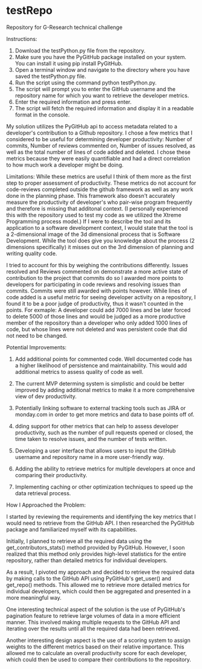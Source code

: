 # testRepo
Repository for G-Research technical challenge

Instructions:
1. Download the testPython.py file from the repository.
2. Make sure you have the PyGitHub package installed on your system. You can install it using pip install PyGitHub.
3. Open a terminal window and navigate to the directory where you have saved the testPython.py file.
4. Run the script using the command python testPython.py.
5. The script will prompt you to enter the GitHub username and the repository name for which you want to retrieve the developer metrics.
6. Enter the required information and press enter.
7. The script will fetch the required information and display it in a readable format in the console.

My solution utilizes the PyGitHub api to access metadata related to a developer's contribution to a Github repository. I chose a few metrics that I considered to be useful for determining developer productivity: Number of commits, Number of reviews commented on, Number of issues resolved, as well as the total number of lines of code added and deleted. I chose these metrics because they were easily quantifiable and had a direct correlation to how much work a developer might be doing. 


Limitations:
While these metrics are useful I think of them more as the first step to proper assessment of productivity. These metrics do not account for code-reviews completed outside the github framework as well as any work done in the planning phase. This framework also doesn't accurately measure the productivity of developer's who pair-wise program frequently and therefore is missing that additonal context. (I personally experienced this with the repository used to test my code as we utilized the Xtreme Programming process model.) If I were to describe the tool and its application to a software development context, I would state that the tool is a 2-dimensional image of the 3d dimensional process that is Software Development. While the tool does give you knowledge about the process (2 dimensions specifically) it misses out on the 3rd dimension of planning and writing quality code. 

I tried to account for this by weighing the contributions differently. Issues resolved and Reviews commented on demonstrate a more active state of contribution to the project that commits do so I awarded more points to developers for participating in code reviews and resolving issues than commits. Commits were still awarded with points however.  While lines of code added is a useful metric for seeing developer activity on a repository, I found it to be a poor judge of productivity, thus it wasn't counted in the points. For exmaple: A developer could add 7000 lines and be later forced to delete 5000 of those lines and would be judged as a more productive member of the repository than a developer who only added 1000 lines of code, but whose lines were not deleted and was persistent code that did not need to be changed.


Potential Improvements:


1. Add additional points for commented code. Well documented code has a higher likelihood of persistence and maintainability. This would add additional metrics to assess quality of code as well. 

2. The current MVP determing system is simplistic and could be better improved by adding additional metrics to make it a more comprehensive view of dev productivity. 

3. Potentially linking software to external tracking tools such as JIRA or monday.com in order to get more metrics and data to base points off of. 

4. dding support for other metrics that can help to assess developer productivity, such as the number of pull requests opened or closed, the time taken to resolve issues, and the number of tests written.

5. Developing a user interface that allows users to input the GitHub username and repository name in a more user-friendly way.

6. Adding the ability to retrieve metrics for multiple developers at once and comparing their productivity.

7. Implementing caching or other optimization techniques to speed up the data retrieval process.



How I Approached the Problem:

I started by reviewing the requirements and identifying the key metrics that I would need to retrieve from the GitHub API. I then researched the PyGitHub package and familiarized myself with its capabilities.

Initially, I planned to retrieve all the required data using the get_contributors_stats() method provided by PyGitHub. However, I soon realized that this method only provides high-level statistics for the entire repository, rather than detailed metrics for individual developers.

As a result, I pivoted my approach and decided to retrieve the required data by making calls to the GitHub API using PyGitHub's get_user() and get_repo() methods. This allowed me to retrieve more detailed metrics for individual developers, which could then be aggregated and presented in a more meaningful way.

One interesting technical aspect of the solution is the use of PyGitHub's pagination feature to retrieve large volumes of data in a more efficient manner. This involved making multiple requests to the GitHub API and iterating over the results until all the required data had been retrieved.

Another interesting design aspect is the use of a scoring system to assign weights to the different metrics based on their relative importance. This allowed me to calculate an overall productivity score for each developer, which could then be used to compare their contributions to the repository.
